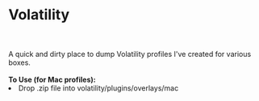 # Volatility
<br>
<br>
A quick and dirty place to dump Volatility profiles I've created for various boxes.
<br>
<br>
<strong>To Use (for Mac profiles):</strong>
<li>Drop .zip file into volatility/plugins/overlays/mac</li>
<br><br>
